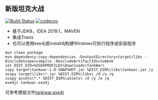 ## 新版坦克大战

[![Build Status](https://travis-ci.org/JavaNeverSleep/tankwar.svg?branch=master)](https://travis-ci.org/JavaNeverSleep/tankwar)
[![codecov](https://codecov.io/gh/JavaNeverSleep/tankwar/branch/master/graph/badge.svg)](https://codecov.io/gh/JavaNeverSleep/tankwar)

* 基于JDK8，IDEA 2019.1，MAVEN
* 集成Travis
* 也可以使用exe4j或install4j构建Windows可执行程序或安装程序
```shell
mvn clean package
mvn dependency:copy-dependencies -DoutputDirectory=target/libs -DincludeScope=compile -DexcludeArtifactIds=lombok
set DIST_DIR=%USERPROFILE%\Downloads\TankWar\
copy target\tankwar-1.0-SNAPSHOT.jar %DIST_DIR%\libs\tankwar.jar /y
xcopy target\libs\*.jar %DIST_DIR%\libs\ /d /y /q
xcopy assets\*.* %DIST_DIR%\assets\ /d /y /e /q
exe4jc tankwar.exe4j
```

可参考模板文件[tankwar.exe4j](tankwar.exe4j)
